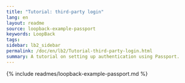 ```yaml
---
title: "Tutorial: third-party login"
lang: en
layout: readme
source: loopback-example-passport
keywords: LoopBack
tags:
sidebar: lb2_sidebar
permalink: /doc/en/lb2/Tutorial-third-party-login.html
summary: A tutorial on setting up authentication using Passport.
---
```

{% include readmes/loopback-example-passport.md %}
